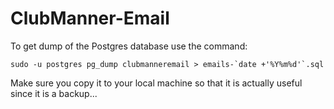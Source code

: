 # ClubManner-Email

To get dump of the Postgres database use the command:

	sudo -u postgres pg_dump clubmanneremail > emails-`date +'%Y%m%d'`.sql

Make sure you copy it to your local machine so that it is actually useful since it is a backup...
